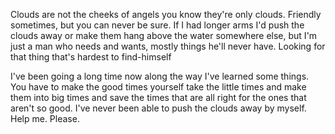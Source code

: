 Clouds are not the cheeks of angels you know
they're only clouds.
Friendly sometimes,
but you can never be sure.
If I had longer arms
I'd push the clouds away
or make them hang above the water somewhere else,
but I'm just a man
who needs and wants,
mostly things he'll never have.
Looking for that thing that's hardest to find-himself

I've been going a long time now
along the way I've learned some things.
You have to make the good times yourself
take the little times and make them into big times
and save the times that are all right 
for the ones that aren't so good.
I've never been able
to push the clouds away by myself.
Help me. Please.
